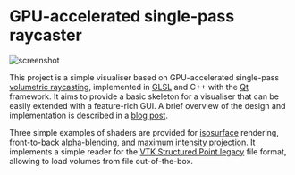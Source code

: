 # GPU-accelerated single-pass raycaster

![screenshot](https://user-images.githubusercontent.com/8300317/43370649-35fc6d96-9383-11e8-99b5-885f74435480.png)

This project is a simple visualiser based on GPU-accelerated single-pass
[volumetric raycasting](https://en.wikipedia.org/wiki/Volume_ray_casting),
implemented in
[GLSL](https://www.khronos.org/opengl/wiki/OpenGL_Shading_Language) and C++
with the [Qt](https://www.qt.io/) framework. It aims to provide a basic
skeleton for a visualiser that can be easily extended with a feature-rich GUI.
A brief overview of the design and implementation is described in a [blog
post](https://martinopilia.com/posts/2018/09/17/volume-raycasting.html).

Three simple examples of shaders are provided for
[isosurface](https://en.wikipedia.org/wiki/Isosurface) rendering, front-to-back
[alpha-blending](https://en.wikipedia.org/wiki/Alpha_compositing), and [maximum
intensity
projection](https://en.wikipedia.org/wiki/Maximum_intensity_projection). It
implements a simple reader for the [VTK Structured Point
legacy](http://www.cs.utah.edu/~ssingla/Research/file-formats.pdf) file format,
allowing to load volumes from file out-of-the-box.
